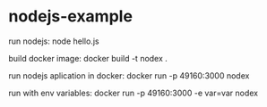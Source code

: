 # nodejs-example

run nodejs:
node hello.js


build docker image:
docker build -t  nodex .

run nodejs aplication in docker:
docker run -p 49160:3000  nodex


run with env variables:
docker run -p 49160:3000 -e var=var nodex

